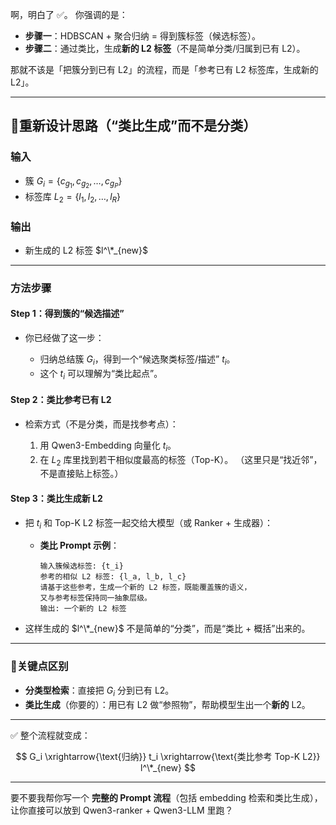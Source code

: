 啊，明白了 ✅。
你强调的是：

* **步骤一**：HDBSCAN + 聚合归纳 = 得到簇标签（候选标签）。
* **步骤二**：通过类比，生成**新的 L2 标签**（不是简单分类/归属到已有 L2）。

那就不该是「把簇分到已有 L2」的流程，而是「参考已有 L2 标签库，生成新的 L2」。

---

## 🔹重新设计思路（“类比生成”而不是分类）

### 输入

* 簇 $G_i = \{c_{g_1}, c_{g_2}, …, c_{g_P}\}$
* 标签库 $L_2 = \{l_1, l_2, …, l_R\}$

### 输出

* 新生成的 L2 标签 $l^\*_{new}$

---

### 方法步骤

#### Step 1：得到簇的“候选描述”

* 你已经做了这一步：

  * 归纳总结簇 $G_i$，得到一个“候选聚类标签/描述” $t_i$。
  * 这个 $t_i$ 可以理解为“类比起点”。

#### Step 2：类比参考已有 L2

* 检索方式（不是分类，而是找参考点）：

  1. 用 Qwen3-Embedding 向量化 $t_i$。
  2. 在 $L_2$ 库里找到若干相似度最高的标签（Top-K）。
     （这里只是“找近邻”，不是直接贴上标签。）

#### Step 3：类比生成新 L2

* 把 $t_i$ 和 Top-K L2 标签一起交给大模型（或 Ranker + 生成器）：

  * **类比 Prompt 示例**：

    ```
    输入簇候选标签: {t_i}
    参考的相似 L2 标签: {l_a, l_b, l_c}
    请基于这些参考，生成一个新的 L2 标签，既能覆盖簇的语义，
    又与参考标签保持同一抽象层级。
    输出: 一个新的 L2 标签
    ```

* 这样生成的 $l^\*_{new}$ 不是简单的“分类”，而是“类比 + 概括”出来的。

---

### 🔹关键点区别

* **分类型检索**：直接把 $G_i$ 分到已有 L2。
* **类比生成**（你要的）：用已有 L2 做“参照物”，帮助模型生出一个**新的** L2。

---

✅ 整个流程就变成：

$$
G_i \xrightarrow{\text{归纳}} t_i \xrightarrow{\text{类比参考 Top-K L2}} l^\*_{new}
$$

---

要不要我帮你写一个 **完整的 Prompt 流程**（包括 embedding 检索和类比生成），让你直接可以放到 Qwen3-ranker + Qwen3-LLM 里跑？
